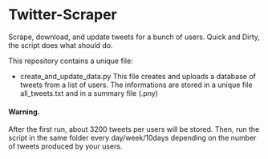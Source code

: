 # Twitter-Scraper
Scrape, download, and update tweets for a bunch of users. 
Quick and Dirty, the script does what should do.

This repository contains a unique file:
  - create_and_update_data.py 
    This file creates and uploads a database of tweets from a list of users. 
    The informations are stored in a unique file all_tweets.txt and in a summary file (.pny)
    
   
#### Warning.
After the first run, about 3200 tweets per users will be stored. 
Then, run the script in the same folder every day/week/10days depending on the number of tweets produced by your users.
